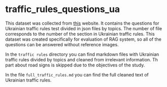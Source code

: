 # traffic_rules_questions_ua

This dataset was collected from [this](https://pdr.infotech.gov.ua/tests/themes) website. It contains the questions for Ukrainian traffic rules test divided in json files by topics. The number of file corresponds to the number of the section in Ukrainian traffic rules. This dataset was created specifically for evaluation of RAG system, so all of the questions can be answered without reference images.

In the `traffic rules` directory you can find markdown files with Ukrainian traffic rules divided by topics and cleaned from irrelevant information. Th part about road signs is skipped due to the objectives of the study.

In the file `full_traffic_rules.md` you can find the full cleaned text of Ukrainian traffic rules.
